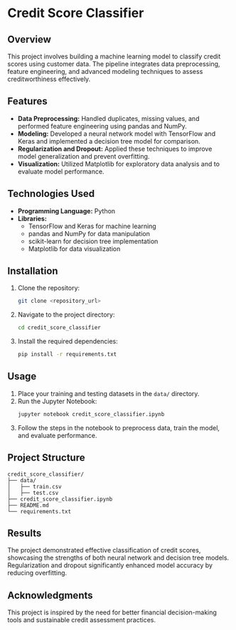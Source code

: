 # Credit Score Classifier

## Overview
This project involves building a machine learning model to classify credit scores using customer data. The pipeline integrates data preprocessing, feature engineering, and advanced modeling techniques to assess creditworthiness effectively.

## Features
- **Data Preprocessing:** Handled duplicates, missing values, and performed feature engineering using pandas and NumPy.
- **Modeling:** Developed a neural network model with TensorFlow and Keras and implemented a decision tree model for comparison.
- **Regularization and Dropout:** Applied these techniques to improve model generalization and prevent overfitting.
- **Visualization:** Utilized Matplotlib for exploratory data analysis and to evaluate model performance.

## Technologies Used
- **Programming Language:** Python
- **Libraries:**
  - TensorFlow and Keras for machine learning
  - pandas and NumPy for data manipulation
  - scikit-learn for decision tree implementation
  - Matplotlib for data visualization

## Installation
1. Clone the repository:
   ```bash
   git clone <repository_url>
   ```
2. Navigate to the project directory:
   ```bash
   cd credit_score_classifier
   ```
3. Install the required dependencies:
   ```bash
   pip install -r requirements.txt
   ```

## Usage
1. Place your training and testing datasets in the `data/` directory.
2. Run the Jupyter Notebook:
   ```bash
   jupyter notebook credit_score_classifier.ipynb
   ```
3. Follow the steps in the notebook to preprocess data, train the model, and evaluate performance.

## Project Structure
```
credit_score_classifier/
├── data/
│   ├── train.csv
│   ├── test.csv
├── credit_score_classifier.ipynb
├── README.md
└── requirements.txt
```

## Results
The project demonstrated effective classification of credit scores, showcasing the strengths of both neural network and decision tree models. Regularization and dropout significantly enhanced model accuracy by reducing overfitting.

## Acknowledgments
This project is inspired by the need for better financial decision-making tools and sustainable credit assessment practices.